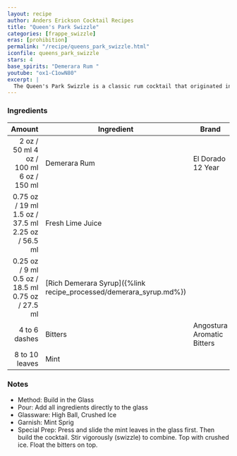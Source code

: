 ```yaml
---
layout: recipe
author: Anders Erickson Cocktail Recipes
title: "Queen's Park Swizzle"
categories: [frappe_swizzle]
eras: [prohibition]
permalink: "/recipe/queens_park_swizzle.html"
iconfile: queens_park_swizzle
stars: 4
base_spirits: "Demerara Rum "
youtube: "ox1-C1owN80"
excerpt: |
  The Queen's Park Swizzle is a classic rum cocktail that originated in Trinidad.
---
```


### Ingredients

|         Amount | Ingredient                                               | Brand                      |
| -------------: | -------------------------------------------------------- | -------------------------- |
|           <span class="onex active">2 oz / 50 ml</span>  <span class="twox">4 oz / 100 ml</span> <span class="threex">6 oz / 150 ml</span> | Demerara Rum                                             | El Dorado 12 Year          |
|        <span class="onex active">0.75 oz / 19 ml</span>  <span class="twox">1.5 oz / 37.5 ml</span> <span class="threex">2.25 oz / 56.5 ml</span> | Fresh Lime Juice                                         |
|        <span class="onex active">0.25 oz / 9 ml</span>  <span class="twox">0.5 oz / 18.5 ml</span> <span class="threex">0.75 oz / 27.5 ml</span> | [Rich Demerara Syrup]({%link recipe_processed/demerara_syrup.md%}) |
|  4 to 6 dashes | Bitters                                                  | Angostura Aromatic Bitters |
| 8 to 10 leaves | Mint                                                     |

### Notes

- Method: Build in the Glass
- Pour: Add all ingredients directly to the glass
- Glassware: High Ball, Crushed Ice
- Garnish: Mint Sprig
- Special Prep: Press and slide the mint leaves in the glass first. Then build the cocktail. Stir vigorously (swizzle) to combine. Top with crushed ice. Float the bitters on top.
